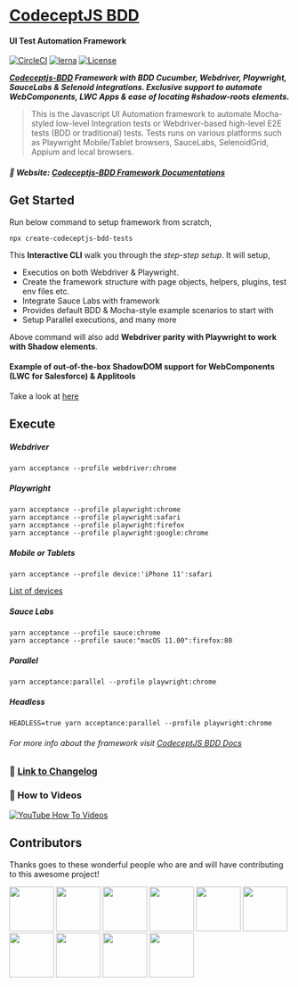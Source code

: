 # [CodeceptJS BDD](http://gkushang.github.io/)

#### UI Test Automation Framework

[![CircleCI](https://circleci.com/gh/salesforce/codeceptjs-bdd.svg?style=svg)](https://circleci.com/gh/salesforce/codeceptjs-bdd) [![lerna](https://img.shields.io/badge/maintained%20with-lerna-cc00ff.svg)](https://lerna.js.org/) [![License](https://img.shields.io/npm/l/codeceptjs-cucumber.svg)](LICENSE)

**_[Codeceptjs-BDD](http://gkushang.github.io/) Framework with BDD Cucumber, Webdriver, Playwright, SauceLabs & Selenoid integrations. Exclusive support to automate WebComponents, LWC Apps & ease of locating #shadow-roots elements._**

> This is the Javascript UI Automation framework to automate Mocha-styled low-level Integration tests or Webdriver-based high-level E2E tests (BDD or traditional) tests.
> Tests runs on various platforms such as Playwright Mobile/Tablet browsers, SauceLabs, SelenoidGrid, Appium and local browsers.

##### 🌈 Website: [Codeceptjs-BDD Framework Documentations](http://gkushang.github.io/)

## Get Started

Run below command to setup framework from scratch,

```
npx create-codeceptjs-bdd-tests
```

This **Interactive CLI** walk you through the _step-step setup_. It will setup,
* Executios on both Webdriver & Playwright. 
* Create the framework structure with page objects, helpers, plugins, test env files etc. 
* Integrate Sauce Labs with framework
* Provides default BDD & Mocha-style example scenarios to start with
* Setup Parallel executions, and many more

Above command will also add **Webdriver parity with Playwright to work with Shadow elements**. 

#### Example of out-of-the-box ShadowDOM support for WebComponents (LWC for Salesforce) & Applitools

Take a look at [here](https://github.com/salesforce/codeceptjs-bdd/tree/develop/examples/webcomponents-playwright-webdriver-example#webcomponents-playwright--webdriver-e2e-example)

## Execute 

##### Webdriver
```
yarn acceptance --profile webdriver:chrome
```

##### Playwright
```
yarn acceptance --profile playwright:chrome
yarn acceptance --profile playwright:safari
yarn acceptance --profile playwright:firefox
yarn acceptance --profile playwright:google:chrome
```

##### Mobile or Tablets
```
yarn acceptance --profile device:'iPhone 11':safari
```
[List of devices](https://github.com/microsoft/playwright/blob/master/packages/playwright-core/src/server/deviceDescriptorsSource.json)


##### Sauce Labs
```
yarn acceptance --profile sauce:chrome
yarn acceptance --profile sauce:"macOS 11.00":firefox:80
```

##### Parallel
```
yarn acceptance:parallel --profile playwright:chrome
```

##### Headless
```
HEADLESS=true yarn acceptance:parallel --profile playwright:chrome
```

###### For more info about the framework visit [CodeceptJS BDD Docs](http://gkushang.github.io/)


### 🚚 [Link to Changelog](https://gkushang.github.io/CHANGELOG)

### 🎥 How to Videos

<a href="https://www.youtube.com/playlist?list=PL4i-APck4KuhawdeMqhREtuVf_14CBihm" rel="nofollow noreferrer" target="_blank"><img src="https://i.postimg.cc/3R3gddC3/quick-setup-yt.png" alt="YouTube How To Videos"></a>

## Contributors

Thanks goes to these wonderful people who are and will have contributing to this awesome project!

[//]: contributor-faces

<a href="https://github.com/gkushang"><img src="https://avatars.githubusercontent.com/u/3663389?s=460&u=0f7dc8baaf29dc15fb2ec51398530c2e6f506f54&v=4" width="80" height="80"></a> <a href="https://github.com/limingli0707"><img src="https://avatars.githubusercontent.com/u/5189344?s=460&v=4" width="80" height="80"></a> <a href="https://github.com/shikhar91939"><img src="https://avatars.githubusercontent.com/u/7753560?s=460&u=053fafdd9726982b6c5cf8ed0c9e2cc7cf57aa53&v=4" width="80" height="80"></a> <a href="https://github.com/abkap02"><img src="https://avatars.githubusercontent.com/u/14001171?s=460&u=7e6586b048b6f4b086a743ba93136fe0250420f3&v=4" width="80" height="80"></a> <a href="https://github.com/snyk-bot"><img src="https://avatars.githubusercontent.com/u/19733683?s=460&u=8b0c79920606bb8268bdc0388d99aa7aceaea5d5&v=4" width="80" height="80"></a> <a href="https://github.com/cthorsen31"><img src="https://avatars.githubusercontent.com/u/22415613?s=460&u=c29f2ae0fbbd6789fce7ad8dede89122f28ce6a8&v=4" width="80" height="80"></a> <a href="https://github.com/mir-nawaz"><img src="https://avatars.githubusercontent.com/u/32638051?s=460&u=4c8458becd540863fed20b9c695972ce4d658e86&v=4" width="80" height="80"></a> <a href="https://github.com/andre-becker"><img src="https://avatars.githubusercontent.com/u/29253259?s=460&u=5ec0c7d5a8ca76259b25ed2ca6ad4899938801bd&v=4" width="80" height="80"></a> <a href="https://github.com/lorsatti"><img src="https://avatars.githubusercontent.com/u/49567430?s=460&u=b2082eeccb85bdd54e944a496d9561fbb137c8e0&v=4" width="80" height="80"></a> <a href="https://github.com/meghasfdc"><img src="https://avatars.githubusercontent.com/u/47006762?s=460&v=4" width="80" height="80"></a>

[//]: contributor-faces
